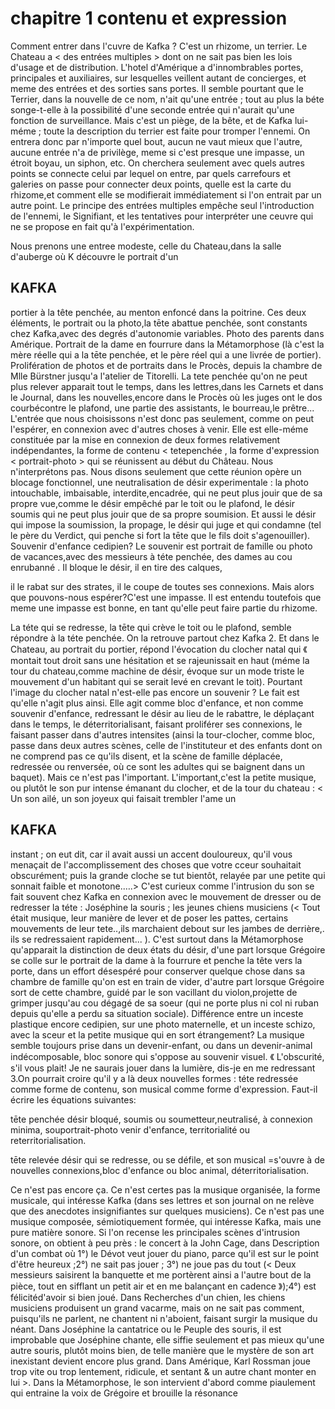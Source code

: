 

# chapitre 1  contenu et expression 

Comment entrer dans l'cuvre de Kafka ? C'est un rhizome, un terrier. Le Chateau a < des entrées multiples > dont on ne sait pas bien les lois d'usage et de distribution. L'hotel d'Amérique a d'innombrables portes, principales et auxiliaires, sur lesquelles veillent autant de concierges, et meme des entrées et des sorties sans portes. Il semble pourtant que le Terrier, dans la nouvelle de ce nom, n'ait qu'une entrée ; tout au plus la béte songe-t-elle à la possibilité d'une seconde entrée qui n'aurait qu'une fonction de surveillance. Mais c'est un piège, de la bête, et de Kafka lui-méme ; toute la description du terrier est faite pour tromper l'ennemi. On entrera donc par n'importe quel bout, aucun ne vaut mieux que l'autre, aucune entrée n'a de privilège, meme si c'est presque une impasse, un étroit boyau, un siphon, etc. On cherchera seulement avec quels autres points se connecte celui par lequel on entre, par quels carrefours et galeries on passe pour connecter deux points, quelle est la carte du rhizome,et comment elle se modifierait immédiatement si l'on entrait par un autre point. Le principe des entrées multiples empêche seul l'introduction de l'ennemi, le Signifiant, et les tentatives pour interpréter une ceuvre qui ne se propose en fait qu'à l'expérimentation.

Nous prenons une entree modeste, celle du Chateau,dans la salle d'auberge où K découvre le portrait d'un 

## KAFKA 

portier à la tête penchée, au menton enfoncé dans la poitrine. Ces deux éléments, le portrait ou la photo,la tēte abattue penchée, sont constants chez Kafka,avec des degrés d'autonomie variables. Photo des parents dans Amérique. Portrait de la dame en fourrure dans la Métamorphose (là c'est la mère réelle qui a la tēte penchée, et le père réel qui a une livrée de portier). Prolifération de photos et de portraits dans le Procès, depuis la chambre de Mlle Bürstner jusqu'a l'atelier de Titorelli. La tete penchée qu'on ne peut plus relever apparait tout le temps, dans les lettres,dans les Carnets et dans le Journal, dans les nouvelles,encore dans le Procès où les juges ont le dos courbécontre le plafond, une partie des assistants, le bourreau,le prêtre... L'entrée que nous choisissons n'est donc pas seulement, comme on peut l'espérer, en connexion avec d'autres choses à venir. Elle est elle-méme constituée par la mise en connexion de deux formes relativement indépendantes, la forme de contenu < tetepenchée , la forme d'expression < portrait-photo > qui se réunissent au début du Château. Nous n'interprétons pas. Nous disons seulement que cette réunion opère un blocage fonctionnel, une neutralisation de désir experimentale : la photo intouchable, imbaisable, interdite,encadrée, qui ne peut plus jouir que de sa propre vue,comme le désir empêché par le toit ou le plafond, le désir soumis qui ne peut plus jouir que de sa propre soumision. Et aussi le désir qui impose la soumission, la propage, le désir qui juge et qui condamne (tel le père du Verdict, qui penche si fort la tēte que le fils doit s'agenouiller). Souvenir d'enfance cedipien? Le souvenir est portrait de famille ou photo de vacances,avec des messieurs à téte penchée, des dames au cou enrubanné . Il bloque le désir, il en tire des calques,

il le rabat sur des strates, il le coupe de toutes ses connexions. Mais alors que pouvons-nous espérer?C'est une impasse. Il est entendu toutefois que meme une impasse est bonne, en tant qu'elle peut faire partie du rhizome.



La téte qui se redresse, la tēte qui crève le toit ou le plafond, semble répondre à la téte penchée. On la retrouve partout chez Kafka 2. Et dans le Chateau, au portrait du portier, répond l'évocation du clocher natal qui 《 montait tout droit sans une hésitation et se rajeunissait en haut  (méme la tour du chateau,comme machine de désir, évoque sur un mode triste le mouvement d'un habitant qui se serait levé en crevant le toit). Pourtant l'image du clocher natal n'est-elle pas encore un souvenir ? Le fait est qu'elle n'agit plus ainsi. Elle agit comme bloc d'enfance, et non comme souvenir d'enfance, redressant le désir au lieu de le rabattre, le déplaçant dans le temps, le déterritorialisant, faisant proliférer ses connexions, le faisant passer dans d'autres intensites (ainsi la tour-clocher, comme bloc, passe dans deux autres scènes, celle de l'instituteur et des enfants dont on ne comprend pas ce qu'ils disent, et la scène de famille déplacée, redressée ou renversée, où ce sont les adultes qui se baignent dans un baquet). Mais ce n'est pas l'important. L'important,c'est la petite musique, ou plutôt le son pur intense émanant du clocher, et de la tour du chateau : < Un son ailé, un son joyeux qui faisait trembler l'ame un 

## KAFKA 

instant ; on eut dit, car il avait aussi un accent douloureux, qu'il vous menaçait de l'accomplissement des choses que votre cceur souhaitait obscurément; puis la grande cloche se tut bientôt, relayée par une petite qui sonnait faible et monotone.….> C'est curieux comme l'intrusion du son se fait souvent chez Kafka en connexion avec le mouvement de dresser ou de redresser la téte : Joséphine la souris ; les jeunes chiens musiciens (< Tout était musique, leur manière de lever et de poser les pattes, certains mouvements de leur tete..,ils marchaient debout sur les jambes de derrière,. ils se redressaient rapidement... ). C'est surtout dans la Métamorphose qu'apparait la distinction de deux états du désir, d'une part lorsque Grégoire se colle sur le portrait de la dame à la fourrure et penche la tête vers la porte, dans un effort désespéré pour conserver quelque chose dans sa chambre de famille qu'on est en train de vider, d'autre part lorsque Grégoire sort de cette chambre, guidé par le son vacillant du violon,projette de grimper jusqu'au cou dégagé de sa soeur (qui ne porte plus ni col ni ruban depuis qu'elle a perdu sa situation sociale). Différence entre un inceste plastique encore cedipien, sur une photo maternelle, et un inceste schizo, avec la sceur et la petite musique qui en sort étrangement? La musique semble toujours prise dans un devenir-enfant, ou dans un devenir-animal indécomposable, bloc sonore qui s'oppose au souvenir visuel. 《 L'obscurité, s'il vous plait! Je ne saurais jouer dans la lumière, dis-je en me redressant 3.On pourrait croire qu'il y a là deux nouvelles formes : téte redressée comme forme de contenu, son musical comme forme d'expression. Faut-il écrire les équations suivantes:

tēte penchée désir bloqué, soumis ou soumetteur,neutralisé, à connexion minima, souportrait-photo venir d'enfance, territorialité ou reterritorialisation.



tēte relevée désir qui se redresse, ou se défile, et son musical =s'ouvre à de nouvelles connexions,bloc d'enfance ou bloc animal, déterritorialisation.



Ce n'est pas encore ça. Ce n'est certes pas la musique organisée, la forme musicale, qui intéresse Kafka (dans ses lettres et son journal on ne relève que des anecdotes insignifiantes sur quelques musiciens). Ce n'est pas une musique composée, sémiotiquement formée, qui intéresse Kafka, mais une pure matière sonore. Si l'on recense les principales scènes d'intrusion sonore, on obtient à peu près : le concert à la John Cage, dans Description d'un combat où 1°) le Dévot veut jouer du piano, parce qu'il est sur le point d'être heureux ;2°) ne sait pas jouer ; 3°) ne joue pas du tout (< Deux messieurs saisirent la banquette et me portèrent ainsi a l'autre bout de la pièce, tout en sifflant un petit air et en me balançant en cadence 》);4°) est félicitéd'avoir si bien joué. Dans Recherches d'un chien, les chiens musiciens produisent un grand vacarme, mais on ne sait pas comment, puisqu'ils ne parlent, ne chantent ni n'aboient, faisant surgir la musique du néant. Dans Joséphine la cantatrice ou le Peuple des souris, il est improbable que Joséphine chante, elle siffie seulement et pas mieux qu'une autre souris, plutôt moins bien, de telle manière que le mystère de son art inexistant devient encore plus grand. Dans Amérique, Karl Rossman joue trop vite ou trop lentement, ridicule, et sentant & un autre chant monter en lui >. Dans la Métamorphose, le son intervient d'abord comme piaulement qui entraine la voix de Grégoire et brouille la résonance 